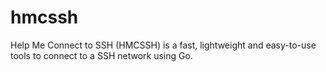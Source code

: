 # hmcssh
Help Me Connect to SSH (HMCSSH) is a fast, lightweight and easy-to-use tools to connect to a SSH network using Go.
